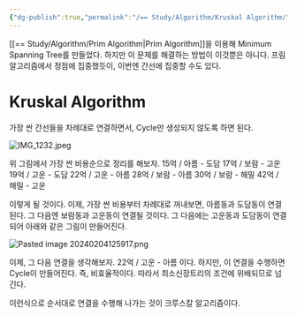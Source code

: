 ```yaml
---
{"dg-publish":true,"permalink":"/== Study/Algorithm/Kruskal Algorithm/","created":"2024-02-04T13:01:28.000+09:00","updated":"2025-01-14T15:33:43.000+09:00"}
---
```


[[== Study/Algorithm/Prim Algorithm\|Prim Algorithm]]을 이용해 Minimum Spanning Tree를 만들었다. 하지만 이 문제를 해결하는 방법이 이것뿐은 아니다. 프림 알고리즘에서 정점에 집중했듯이, 이번엔 간선에 집중할 수도 있다.

# Kruskal Algorithm
가장 싼 간선들을 차례대로 연결하면서, Cycle만 생성되지 않도록 하면 된다.

![IMG_1232.jpeg](/img/user/z-Attached%20Files/IMG_1232.jpeg)

위 그림에서 가장 싼 비용순으로 정리를 해보자.
15억 / 아름 - 도담
17억 / 보람 - 고운
19억 / 고운 - 도담
22억 / 고운 - 아름
28억 / 보람 - 아름
30억 / 보람 - 해밀
42억 / 해밀 - 고운

이렇게 될 것이다. 이제, 가장 싼 비용부터 차례대로 꺼내보면, 아름동과 도담동이 연결된다. 그 다음엔 보람동과 고운동이 연결될 것이다. 그 다음에는 고운동과 도담동이 연결되어 아래와 같은 그림이 만들어진다.

![Pasted image 20240204125917.png](/img/user/z-Attached%20Files/Pasted%20image%2020240204125917.png)

이제, 그 다음 연결을 생각해보자. 22억 / 고운 - 아름 이다. 하지만, 이 연결을 수행하면 Cycle이 만들어진다. 즉, 비효율적이다. 따라서 최소신장트리의 조건에 위배되므로 넘긴다.

이런식으로 순서대로 연결을 수행해 나가는 것이 크루스칼 알고리즘이다.